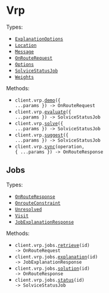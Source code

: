 # Vrp

Types:

- <code><a href="./src/resources/vrp/vrp.ts">ExplanationOptions</a></code>
- <code><a href="./src/resources/vrp/vrp.ts">Location</a></code>
- <code><a href="./src/resources/vrp/vrp.ts">Message</a></code>
- <code><a href="./src/resources/vrp/vrp.ts">OnRouteRequest</a></code>
- <code><a href="./src/resources/vrp/vrp.ts">Options</a></code>
- <code><a href="./src/resources/vrp/vrp.ts">SolviceStatusJob</a></code>
- <code><a href="./src/resources/vrp/vrp.ts">Weights</a></code>

Methods:

- <code title="get /v2/vrp/demo">client.vrp.<a href="./src/resources/vrp/vrp.ts">demo</a>({ ...params }) -> OnRouteRequest</code>
- <code title="post /v2/vrp/evaluate">client.vrp.<a href="./src/resources/vrp/vrp.ts">evaluate</a>({ ...params }) -> SolviceStatusJob</code>
- <code title="post /v2/vrp/solve">client.vrp.<a href="./src/resources/vrp/vrp.ts">solve</a>({ ...params }) -> SolviceStatusJob</code>
- <code title="post /v2/vrp/suggest">client.vrp.<a href="./src/resources/vrp/vrp.ts">suggest</a>({ ...params }) -> SolviceStatusJob</code>
- <code title="post /v2/vrp/sync/{operation}">client.vrp.<a href="./src/resources/vrp/vrp.ts">sync</a>(operation, { ...params }) -> OnRouteResponse</code>

## Jobs

Types:

- <code><a href="./src/resources/vrp/jobs.ts">OnRouteResponse</a></code>
- <code><a href="./src/resources/vrp/jobs.ts">OnrouteConstraint</a></code>
- <code><a href="./src/resources/vrp/jobs.ts">Unresolved</a></code>
- <code><a href="./src/resources/vrp/jobs.ts">Visit</a></code>
- <code><a href="./src/resources/vrp/jobs.ts">JobExplanationResponse</a></code>

Methods:

- <code title="get /v2/vrp/jobs/{id}">client.vrp.jobs.<a href="./src/resources/vrp/jobs.ts">retrieve</a>(id) -> OnRouteRequest</code>
- <code title="get /v2/vrp/jobs/{id}/explanation">client.vrp.jobs.<a href="./src/resources/vrp/jobs.ts">explanation</a>(id) -> JobExplanationResponse</code>
- <code title="get /v2/vrp/jobs/{id}/solution">client.vrp.jobs.<a href="./src/resources/vrp/jobs.ts">solution</a>(id) -> OnRouteResponse</code>
- <code title="get /v2/vrp/jobs/{id}/status">client.vrp.jobs.<a href="./src/resources/vrp/jobs.ts">status</a>(id) -> SolviceStatusJob</code>
